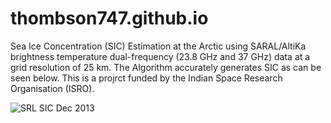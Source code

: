 # thombson747.github.io
Sea Ice Concentration (SIC) Estimation at the Arctic using SARAL/AltiKa brightness temperature dual-frequency (23.8 GHz and 37 GHz) data at a grid resolution of 25 km. The Algorithm accurately generates SIC as can be seen below. This is a projrct funded by the Indian Space Research Organisation (ISRO).


![SRL SIC Dec 2013](https://user-images.githubusercontent.com/107766847/174463966-21374511-4ce8-4871-821d-c1dac8f62cd3.png)

